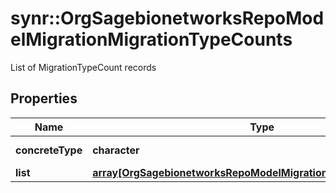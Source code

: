 # synr::OrgSagebionetworksRepoModelMigrationMigrationTypeCounts

List of MigrationTypeCount records

## Properties
Name | Type | Description | Notes
------------ | ------------- | ------------- | -------------
**concreteType** | **character** |  | [Enum: [org.sagebionetworks.repo.model.migration.MigrationTypeCounts]] 
**list** | [**array[OrgSagebionetworksRepoModelMigrationMigrationTypeCount]**](org.sagebionetworks.repo.model.migration.MigrationTypeCount.md) |  | [optional] 



